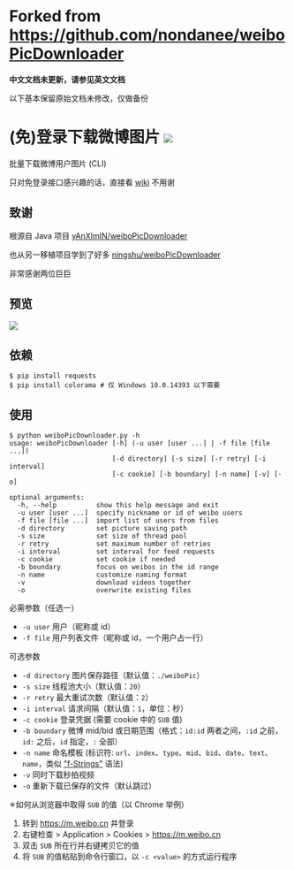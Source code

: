 # Forked from https://github.com/nondanee/weiboPicDownloader 

**中文文档未更新，请参见英文文档**

以下基本保留原始文档未修改，仅做备份

# (免)登录下载微博图片 ![](https://img.shields.io/badge/python-3.7+-blue.svg)

批量下载微博用户图片 (CLI)

只对免登录接口感兴趣的话，直接看 [wiki](https://github.com/nondanee/weiboPicDownloader/wiki) 不用谢

## 致谢

根源自 Java 项目 [yAnXImIN/weiboPicDownloader](https://github.com/yAnXImIN/weiboPicDownloader)  

也从另一移植项目学到了好多 [ningshu/weiboPicDownloader](https://github.com/ningshu/weiboPicDownloader) 

非常感谢两位巨巨

## 预览

![](https://user-images.githubusercontent.com/26399680/51592598-fd48b980-1f2a-11e9-9687-4670e7dfcd83.png)

## 依赖

```
$ pip install requests
$ pip install colorama # 仅 Windows 10.0.14393 以下需要
```

## 使用

```
$ python weiboPicDownloader.py -h
usage: weiboPicDownloader [-h] (-u user [user ...] | -f file [file ...])
                          [-d directory] [-s size] [-r retry] [-i interval]
                          [-c cookie] [-b boundary] [-n name] [-v] [-o]

optional arguments:
  -h, --help          show this help message and exit
  -u user [user ...]  specify nickname or id of weibo users
  -f file [file ...]  import list of users from files
  -d directory        set picture saving path
  -s size             set size of thread pool
  -r retry            set maximum number of retries
  -i interval         set interval for feed requests
  -c cookie           set cookie if needed
  -b boundary         focus on weibos in the id range
  -n name             customize naming format
  -v                  download videos together
  -o                  overwrite existing files
```

必需参数（任选一）

- `-u user` 用户（昵称或 id）
- `-f file` 用户列表文件（昵称或 id，一个用户占一行）

可选参数

- `-d directory` 图片保存路径（默认值：`./weiboPic`）
- `-s size` 线程池大小（默认值：`20`）
- `-r retry` 最大重试次数（默认值：`2`）
- `-i interval` 请求间隔（默认值：`1`，单位：秒）
- `-c cookie` 登录凭据 (需要 cookie 中的 `SUB` 值)
- `-b boundary` 微博 mid/bid 或日期范围（格式：`id:id` 两者之间，`:id` 之前，`id:` 之后，`id` 指定，`:` 全部）
- `-n name` 命名模板 (标识符: `url`、`index`、`type`、`mid`、`bid`、`date`、`text`、`name`，类似 ["f-Strings"](https://www.python.org/dev/peps/pep-0498/#abstract) 语法)
- `-v` 同时下载秒拍视频
- `-o` 重新下载已保存的文件（默认跳过）

✳如何从浏览器中取得 `SUB` 的值（以 Chrome 举例）

1. 转到 https://m.weibo.cn 并登录
2. 右键检查 > Application > Cookies > https://m.weibo.cn
3. 双击 `SUB` 所在行并右键拷贝它的值
4. 将 `SUB` 的值粘贴到命令行窗口，以 `-c <value>` 的方式运行程序